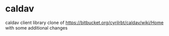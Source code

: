 caldav
======

caldav client library clone of https://bitbucket.org/cyrilrbt/caldav/wiki/Home with some additional changes
